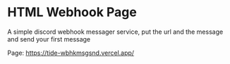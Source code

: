 # HTML Webhook Page
A simple discord webhook messager service, put the url and the message and send your first message

Page: https://tide-wbhkmsgsnd.vercel.app/
